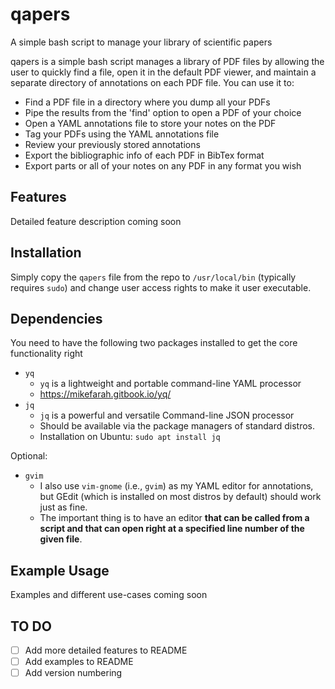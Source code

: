 qapers
======
A simple bash script to manage your library of scientific papers

qapers is a simple bash script manages a library of PDF files by allowing
the user to quickly find a file, open it in the default PDF viewer, and
maintain a separate directory of annotations on each PDF file. You can use
it to:

* Find a PDF file in a directory where you dump all your PDFs
* Pipe the results from the 'find' option to open a PDF of your choice
* Open a YAML annotations file to store your notes on the PDF
* Tag your PDFs using the YAML annotations file
* Review your previously stored annotations
* Export the bibliographic info of each PDF in BibTex format
* Export parts or all of your notes on any PDF in any format you wish

Features
--------
Detailed feature description coming soon

Installation
------------
Simply copy the `qapers` file from the repo to `/usr/local/bin`
(typically requires `sudo`) and change user access rights to make it
user executable.

Dependencies
------------
You need to have the following two packages installed to get the core
functionality right
- `yq`
    - `yq` is a lightweight and portable command-line YAML processor
    - https://mikefarah.gitbook.io/yq/
- `jq`
    - `jq` is a powerful and versatile Command-line JSON processor
    - Should be available via the package managers of standard distros.
    - Installation on Ubuntu: `sudo apt install jq`

Optional:
- `gvim`
    - I also use `vim-gnome` (i.e., `gvim`) as my YAML editor for
      annotations, but GEdit (which is installed on most distros by
      default) should work just as fine.
    - The important thing is to have an editor **that can be called from
      a script and that can open right at a specified line number of the
      given file**.


Example Usage
-------------
Examples and different use-cases coming soon

TO DO
-----
- [ ] Add more detailed features to README
- [ ] Add examples to README
- [ ] Add version numbering
